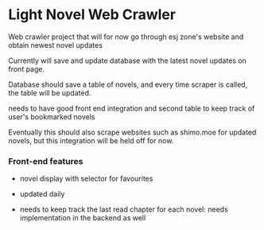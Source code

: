 # Light Novel Web Crawler

Web crawler project that will for now go through esj zone's website and obtain newest novel updates

Currently will save and update database with the latest novel updates on front page.

Database should save a table of novels, and every time scraper is called, the table will be updated.

needs to have good front end integration and second table to keep track of user's bookmarked novels

Eventually this should also scrape websites such as shimo.moe for updated novels, but this integration will be held off for now.

### Front-end features

- novel display with selector for favourites

- updated daily 

- needs to keep track the last read chapter for each novel: needs implementation in the backend as well